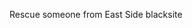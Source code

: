 Rescue someone from East Side blacksite


<!--stackedit_data:
eyJoaXN0b3J5IjpbLTE1ODQ5NTY3MzddfQ==
-->